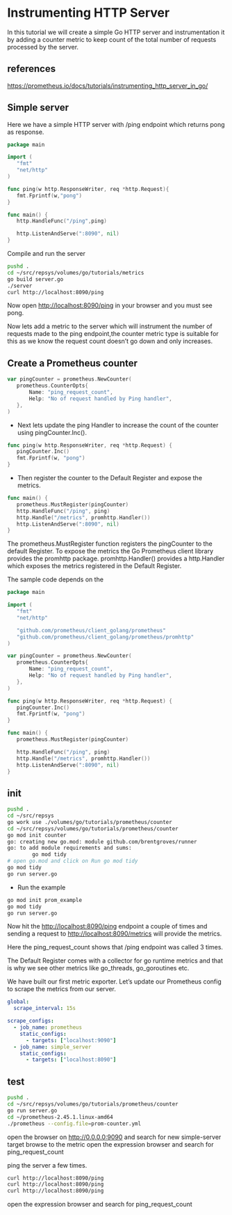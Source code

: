 # Instrumenting HTTP Server

In this tutorial we will create a simple Go HTTP server and instrumentation it by adding a counter metric to keep count of the total number of requests processed by the server.

## references

<https://prometheus.io/docs/tutorials/instrumenting_http_server_in_go/>

## Simple server

Here we have a simple HTTP server with /ping endpoint which returns pong as response.

```go
package main

import (
   "fmt"
   "net/http"
)

func ping(w http.ResponseWriter, req *http.Request){
   fmt.Fprintf(w,"pong")
}

func main() {
   http.HandleFunc("/ping",ping)

   http.ListenAndServe(":8090", nil)
}
```

Compile and run the server

```bash
pushd .
cd ~/src/repsys/volumes/go/tutorials/metrics
go build server.go
./server
curl http://localhost:8090/ping
```

Now open <http://localhost:8090/ping> in your browser and you must see pong.

Now lets add a metric to the server which will instrument the number of requests made to the ping endpoint,the counter metric type is suitable for this as we know the request count doesn’t go down and only increases.

## Create a Prometheus counter

```go
var pingCounter = prometheus.NewCounter(
   prometheus.CounterOpts{
       Name: "ping_request_count",
       Help: "No of request handled by Ping handler",
   },
)
```

- Next lets update the ping Handler to increase the count of the counter using pingCounter.Inc().

```go
func ping(w http.ResponseWriter, req *http.Request) {
   pingCounter.Inc()
   fmt.Fprintf(w, "pong")
}
```

- Then register the counter to the Default Register and expose the metrics.

```go
func main() {
   prometheus.MustRegister(pingCounter)
   http.HandleFunc("/ping", ping)
   http.Handle("/metrics", promhttp.Handler())
   http.ListenAndServe(":8090", nil)
}
```

The prometheus.MustRegister function registers the pingCounter to the default Register. To expose the metrics the Go Prometheus client library provides the promhttp package. promhttp.Handler() provides a http.Handler which exposes the metrics registered in the Default Register.

The sample code depends on the

```go
package main

import (
   "fmt"
   "net/http"

   "github.com/prometheus/client_golang/prometheus"
   "github.com/prometheus/client_golang/prometheus/promhttp"
)

var pingCounter = prometheus.NewCounter(
   prometheus.CounterOpts{
       Name: "ping_request_count",
       Help: "No of request handled by Ping handler",
   },
)

func ping(w http.ResponseWriter, req *http.Request) {
   pingCounter.Inc()
   fmt.Fprintf(w, "pong")
}

func main() {
   prometheus.MustRegister(pingCounter)

   http.HandleFunc("/ping", ping)
   http.Handle("/metrics", promhttp.Handler())
   http.ListenAndServe(":8090", nil)
}
```

## init

```bash
pushd .
cd ~/src/repsys
go work use ./volumes/go/tutorials/prometheus/counter
cd ~/src/repsys/volumes/go/tutorials/prometheus/counter
go mod init counter
go: creating new go.mod: module github.com/brentgroves/runner
go: to add module requirements and sums:
        go mod tidy
# open go.mod and click on Run go mod tidy
go mod tidy
go run server.go

```

- Run the example

```bash
go mod init prom_example
go mod tidy
go run server.go
```

Now hit the <http://localhost:8090/ping> endpoint a couple of times and sending a request to <http://localhost:8090/metrics> will provide the metrics.

Here the ping_request_count shows that /ping endpoint was called 3 times.

The Default Register comes with a collector for go runtime metrics and that is why we see other metrics like go_threads, go_goroutines etc.

We have built our first metric exporter. Let’s update our Prometheus config to scrape the metrics from our server.

```yaml
global:
  scrape_interval: 15s

scrape_configs:
  - job_name: prometheus
    static_configs:
      - targets: ["localhost:9090"]
  - job_name: simple_server
    static_configs:
      - targets: ["localhost:8090"]
```

## test

```bash
pushd .
cd ~/src/repsys/volumes/go/tutorials/prometheus/counter
go run server.go
cd ~/prometheus-2.45.1.linux-amd64
./prometheus --config.file=prom-counter.yml
```

open the browser on <http://0.0.0.0:9090>
and search for new simple-server target
browse to the metric
open the expression browser and search for ping_request_count

ping the server a few times.

```bash
curl http://localhost:8090/ping
curl http://localhost:8090/ping
curl http://localhost:8090/ping
```

open the expression browser and search for ping_request_count
